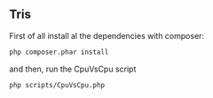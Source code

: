 ## Tris

First of all install al the dependencies with composer:

```bash
php composer.phar install
```

and then, run the CpuVsCpu script

```bash
php scripts/CpuVsCpu.php
```
